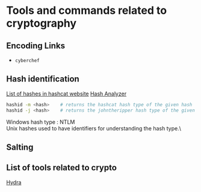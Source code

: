 # Tools and commands related to cryptography

## Encoding Links

- `cyberchef`

## Hash identification

[List of hashes in hashcat website](https://hashcat.net/wiki/doku.php?id=example_hashes)
[Hash Analyzer](https://www.tunnelsup.com/hash-analyzer/)

```bash
hashid -m <hash>    # returns the hashcat hash type of the given hash
hashid -j <hash>    # returns the johntheripper hash type of the given hash
```

Windows hash type : NTLM\
Unix hashes used to have identifiers for understanding the hash type.\

## Salting

## List of tools related to crypto

[Hydra](../../tools/Hydra/README.md)

